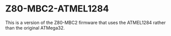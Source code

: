 # Z80-MBC2-ATMEL1284
This is a version of the Z80-MBC2 firmware that uses the ATMEL1284 rather than the original ATMega32.
